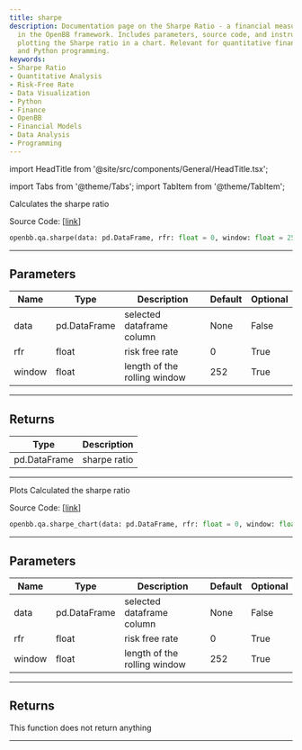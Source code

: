 ```yaml
---
title: sharpe
description: Documentation page on the Sharpe Ratio - a financial measure calculated
  in the OpenBB framework. Includes parameters, source code, and instructions for
  plotting the Sharpe ratio in a chart. Relevant for quantitative finance, data analysis,
  and Python programming.
keywords:
- Sharpe Ratio
- Quantitative Analysis
- Risk-Free Rate
- Data Visualization
- Python
- Finance
- OpenBB
- Financial Models
- Data Analysis
- Programming
---
```


import HeadTitle from '@site/src/components/General/HeadTitle.tsx';

<HeadTitle title="sharpe - Qa - Reference | OpenBB SDK Docs" />

import Tabs from '@theme/Tabs';
import TabItem from '@theme/TabItem';

<Tabs>
<TabItem value="model" label="Model" default>

Calculates the sharpe ratio

Source Code: [[link](https://github.com/OpenBB-finance/OpenBBTerminal/tree/main/openbb_terminal/common/quantitative_analysis/qa_model.py#L537)]

```python
openbb.qa.sharpe(data: pd.DataFrame, rfr: float = 0, window: float = 252)
```

---

## Parameters

| Name | Type | Description | Default | Optional |
| ---- | ---- | ----------- | ------- | -------- |
| data | pd.DataFrame | selected dataframe column | None | False |
| rfr | float | risk free rate | 0 | True |
| window | float | length of the rolling window | 252 | True |


---

## Returns

| Type | Description |
| ---- | ----------- |
| pd.DataFrame | sharpe ratio |
---

</TabItem>
<TabItem value="view" label="Chart">

Plots Calculated the sharpe ratio

Source Code: [[link](https://github.com/OpenBB-finance/OpenBBTerminal/tree/main/openbb_terminal/common/quantitative_analysis/qa_view.py#L1156)]

```python
openbb.qa.sharpe_chart(data: pd.DataFrame, rfr: float = 0, window: float = 252)
```

---

## Parameters

| Name | Type | Description | Default | Optional |
| ---- | ---- | ----------- | ------- | -------- |
| data | pd.DataFrame | selected dataframe column | None | False |
| rfr | float | risk free rate | 0 | True |
| window | float | length of the rolling window | 252 | True |


---

## Returns

This function does not return anything

---

</TabItem>
</Tabs>
